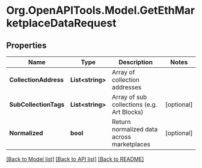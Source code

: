 # Org.OpenAPITools.Model.GetEthMarketplaceDataRequest

## Properties

Name | Type | Description | Notes
------------ | ------------- | ------------- | -------------
**CollectionAddress** | **List&lt;string&gt;** | Array of collection addresses | 
**SubCollectionTags** | **List&lt;string&gt;** | Array of sub collections (e.g. Art Blocks) | [optional] 
**Normalized** | **bool** | Return normalized data across marketplaces | [optional] 

[[Back to Model list]](../README.md#documentation-for-models) [[Back to API list]](../README.md#documentation-for-api-endpoints) [[Back to README]](../README.md)

